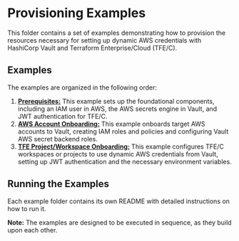 # Provisioning Examples

This folder contains a set of examples demonstrating how to provision the resources necessary for setting up dynamic AWS credentials with HashiCorp Vault and Terraform Enterprise/Cloud (TFE/C).

## Examples

The examples are organized in the following order:

1. [**Prerequisites:**](./1.%20prerequisites/README.md) This example sets up the foundational components, including an IAM user in AWS, the AWS secrets engine in Vault, and JWT authentication for TFE/C.
2. [**AWS Account Onboarding:**](./2.%20aws-account-onboarding/README.md) This example onboards target AWS accounts to Vault, creating IAM roles and policies and configuring Vault AWS secret backend roles.
3. [**TFE Project/Workspace Onboarding:**](./3.%20tfe-project-workspace-onboarding/README.md) This example configures TFE/C workspaces or projects to use dynamic AWS credentials from Vault, setting up JWT authentication and the necessary environment variables.

## Running the Examples

Each example folder contains its own README with detailed instructions on how to run it.

**Note:** The examples are designed to be executed in sequence, as they build upon each other.
